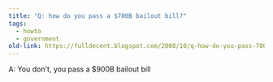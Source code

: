 ```yaml
---
title: "Q: how do you pass a $700B bailout bill?"
tags: 
  - howto
  - government
old-link: https://fulldecent.blogspot.com/2008/10/q-how-do-you-pass-700b-bailout-bill.html
---
```


A: You don't, you pass a $900B bailout bill
